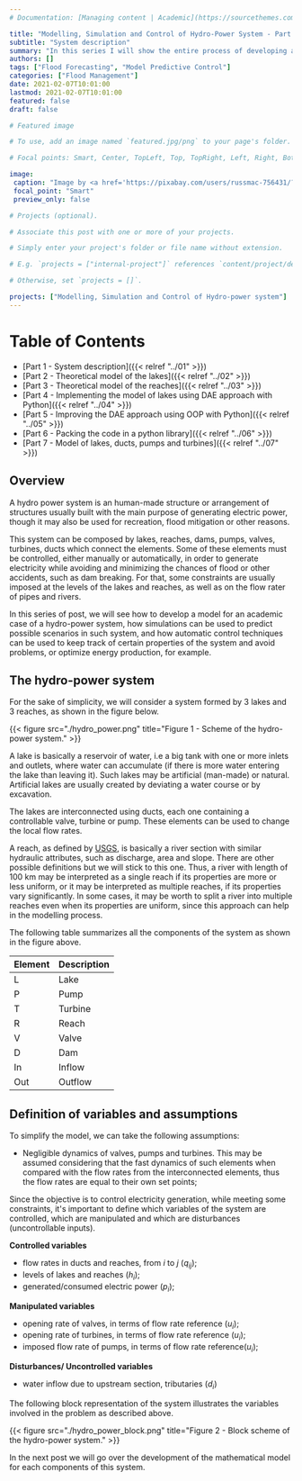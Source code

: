```yaml
---
# Documentation: [Managing content | Academic](https://sourcethemes.com/academic/docs/managing-content/)

title: "Modelling, Simulation and Control of Hydro-Power System - Part 1"
subtitle: "System description"
summary: "In this series I will show the entire process of developing a model, performing simulations and the use of different control techniques for decision support in flood management systems."
authors: []
tags: ["Flood Forecasting", "Model Predictive Control"]
categories: ["Flood Management"]
date: 2021-02-07T10:01:00
lastmod: 2021-02-07T10:01:00
featured: false
draft: false

# Featured image

# To use, add an image named `featured.jpg/png` to your page's folder.

# Focal points: Smart, Center, TopLeft, Top, TopRight, Left, Right, BottomLeft, Bottom, BottomRight.

image:
 caption: "Image by <a href='https://pixabay.com/users/russmac-756431/?utm_source=link-attribution&amp;utm_medium=referral&amp;utm_campaign=image&amp;utm_content=929406'>Russ McElroy</a> from <a href='https://pixabay.com/?utm_source=link-attribution&amp;utm_medium=referral&amp;utm_campaign=image&amp;utm_content=929406'>Pixabay</a>"
 focal_point: "Smart"
 preview_only: false

# Projects (optional).

# Associate this post with one or more of your projects.

# Simply enter your project's folder or file name without extension.

# E.g. `projects = ["internal-project"]` references `content/project/deep-learning/index.md`.

# Otherwise, set `projects = []`.

projects: ["Modelling, Simulation and Control of Hydro-power system"]
---
```

# Table of Contents

+ [Part 1 - System description]({{<  relref "../01"  >}})
+ [Part 2 - Theoretical model of the lakes]({{<  relref "../02"  >}})
+ [Part 3 - Theoretical model of the reaches]({{<  relref "../03"  >}})
+ [Part 4 - Implementing the model of lakes using DAE approach with Python]({{<  relref "../04"  >}})
+ [Part 5 - Improving the DAE approach using OOP with Python]({{<  relref "../05"  >}})
+ [Part 6 - Packing the code in a python library]({{<  relref "../06"  >}})
+ [Part 7 - Model of lakes, ducts, pumps and turbines]({{<  relref "../07"  >}})

## Overview

A hydro power system is an human-made structure or arrangement of structures usually built with the main purpose of generating electric power, though it may also be used for recreation, flood mitigation or other reasons.

This system can be composed by lakes, reaches, dams, pumps, valves, turbines, ducts which connect the elements. Some of these elements must be controlled, either manually or automatically, in order to generate electricity while avoiding and minimizing the chances of flood or other accidents, such as dam breaking. For that, some constraints are usually imposed at the levels of the lakes and reaches, as well as on the flow rater of pipes and rivers.

In this series of post, we will see how to develop a model for an academic case of a hydro-power system, how simulations can be used to predict possible scenarios in such system, and how automatic control techniques can be used to keep track of certain properties of the system and avoid problems, or optimize energy production, for example.

## The hydro-power system

For the sake of simplicity, we will consider a system formed by 3 lakes and 3 reaches, as shown in the figure below.

{{< figure src="./hydro_power.png" title="Figure 1 - Scheme of the hydro-power system." >}}

A lake is basically a reservoir of water, i.e a big tank with one or more inlets and outlets, where water can accumulate (if there is more water entering the lake than leaving it). Such lakes may be artificial (man-made) or natural. Artificial lakes are usually created by deviating a water course or by excavation.

The lakes are interconnected using ducts, each one containing a controllable valve, turbine or pump. These elements can be used to change the local flow rates.

A reach, as defined by [USGS](https://www.usgs.gov/faqs/what-a-reach?qt-news_science_products=0#qt-news_science_products), is basically a river section with similar hydraulic attributes, such as discharge, area and slope. There are other possible definitions but we will stick to this one. Thus, a river with length of 100 km may be interpreted as a single reach if its properties are more or less uniform, or it may be interpreted as multiple reaches, if its properties vary significantly. In some cases, it may be worth to split a river into multiple reaches even when its properties are uniform, since this approach can help in the modelling process.

The following table summarizes all the components of the system as shown in the figure above.

|Element|Description|
|---|---|
|L|Lake|
|P|Pump|
|T|Turbine|
|R|Reach|
|V|Valve|
|D|Dam|
|In|Inflow|
|Out|Outflow|



## Definition of variables and assumptions

To simplify the model, we can take the following assumptions:

+ Negligible dynamics of valves, pumps and turbines. This may be assumed considering that the fast dynamics of such elements when compared with the flow rates from the interconnected elements, thus the flow rates are equal to their own set points;

Since the objective is to control electricity generation, while meeting some constraints, it's important to define which variables of the system are controlled, which are manipulated and which are disturbances (uncontrollable inputs).

**Controlled variables**

+ flow rates in ducts and reaches, from $i$ to $j$ ($q_{ij}$);
+ levels of lakes and reaches ($h_i$);
+ generated/consumed electric power ($p_i$);

**Manipulated variables**

+ opening rate of valves, in terms of flow rate reference ($u_i$);
+ opening rate of turbines, in terms of flow rate reference ($u_i$);
+ imposed flow rate of pumps, in terms of flow rate reference($u_i$);

**Disturbances/ Uncontrolled variables**

+ water inflow due to upstream section, tributaries ($d_i$)

The following block representation of the system illustrates the variables involved in the problem as described above.

{{< figure src="./hydro_power_block.png" title="Figure 2 - Block scheme of the hydro-power system." >}}

In the next post we will go over the development of the mathematical model for each components of this system.
